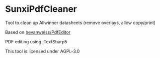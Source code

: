 # SunxiPdfCleaner
Tool to clean up Allwinner datasheets (remove overlays, allow copy/print)

Based on [bevanweiss/PdfEditor](https://github.com/bevanweiss/PdfEditor)

PDF editing using iTextSharp5

This tool is licensed under AGPL-3.0

